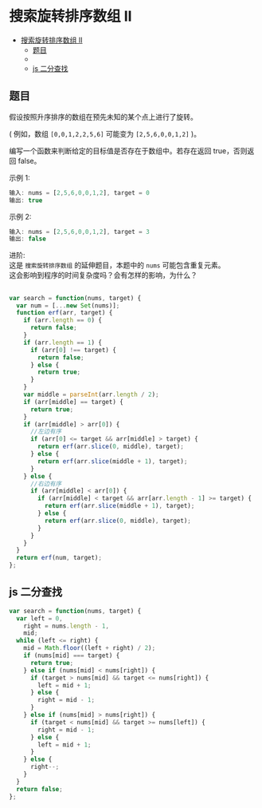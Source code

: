 搜索旋转排序数组 II
===
<!-- TOC -->

- [搜索旋转排序数组 II](#搜索旋转排序数组-II)
  - [题目](#题目)
  - [](#)
  - [js 二分查找](#js-二分查找)

<!-- /TOC -->

## 题目
假设按照升序排序的数组在预先未知的某个点上进行了旋转。

( 例如，数组 `[0,0,1,2,2,5,6]` 可能变为 `[2,5,6,0,0,1,2]` )。

编写一个函数来判断给定的目标值是否存在于数组中。若存在返回 true，否则返回 false。

示例 1:
```js
输入: nums = [2,5,6,0,0,1,2], target = 0
输出: true
```

示例 2:
```js
输入: nums = [2,5,6,0,0,1,2], target = 3
输出: false
```

进阶:  
这是 `搜索旋转排序数组` 的延伸题目，本题中的 `nums` 可能包含重复元素。  
这会影响到程序的时间复杂度吗？会有怎样的影响，为什么？

## 
```js
var search = function(nums, target) {
  var num = [...new Set(nums)];
  function erf(arr, target) {
    if (arr.length == 0) {
      return false;
    }
    if (arr.length == 1) {
      if (arr[0] !== target) {
        return false;
      } else {
        return true;
      }
    }
    var middle = parseInt(arr.length / 2);
    if (arr[middle] == target) {
      return true;
    }
    if (arr[middle] > arr[0]) {
      //左边有序
      if (arr[0] <= target && arr[middle] > target) {
        return erf(arr.slice(0, middle), target);
      } else {
        return erf(arr.slice(middle + 1), target);
      }
    } else {
      //右边有序
      if (arr[middle] < arr[0]) {
        if (arr[middle] < target && arr[arr.length - 1] >= target) {
          return erf(arr.slice(middle + 1), target);
        } else {
          return erf(arr.slice(0, middle), target);
        }
      }
    }
  }
  return erf(num, target);
};
```

## js 二分查找
```js
var search = function(nums, target) {
  var left = 0,
    right = nums.length - 1,
    mid;
  while (left <= right) {
    mid = Math.floor((left + right) / 2);
    if (nums[mid] === target) {
      return true;
    } else if (nums[mid] < nums[right]) {
      if (target > nums[mid] && target <= nums[right]) {
        left = mid + 1;
      } else {
        right = mid - 1;
      }
    } else if (nums[mid] > nums[right]) {
      if (target < nums[mid] && target >= nums[left]) {
        right = mid - 1;
      } else {
        left = mid + 1;
      }
    } else {
      right--;
    }
  }
  return false;
};
```
